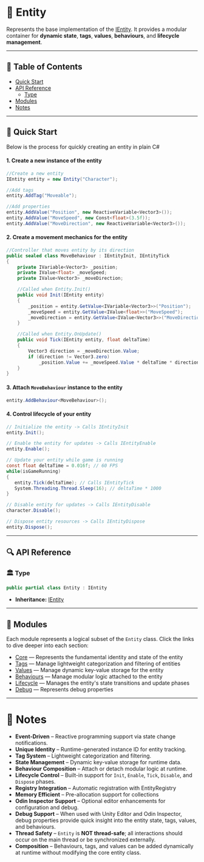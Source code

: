 # 🧩️ Entity

Represents the base implementation of the [IEntity](IEntity.md). It provides a modular container for **dynamic state**,
**tags**,
**values**, **behaviours**, and **lifecycle management**.

---

## 📑 Table of Contents

- [Quick Start](#-quick-start)
- [API Reference](#-api-reference)
  - [Type](#-type)
- [Modules](#-modules)
- [Notes](#-notes)

---

## 🚀 Quick Start

Below is the process for quickly creating an entity in plain C#

#### 1. Create a new instance of the entity

```csharp
//Create a new entity
IEntity entity = new Entity("Character");

//Add tags
entity.AddTag("Moveable");

//Add properties
entity.AddValue("Position", new ReactiveVariable<Vector3>());
entity.AddValue("MoveSpeed", new Const<float>(3.5f));
entity.AddValue("MoveDirection", new ReactiveVariable<Vector3>());
```

#### 2. Create a movement mechanics for the entity

```csharp
//Controller that moves entity by its direction
public sealed class MoveBehaviour : IEntityInit, IEntityTick
{
    private IVariable<Vector3> _position;
    private IValue<float> _moveSpeed;
    private IValue<Vector3> _moveDirection;

    //Called when Entity.Init()
    public void Init(IEntity entity)
    {
        _position = entity.GetValue<IVariable<Vector3>>("Position");
        _moveSpeed = entity.GetValue<IValue<float>>("MoveSpeed");
        _moveDirection = entity.GetValue<IValue<Vector3>>("MoveDirection");
    }

    //Called when Entity.OnUpdate()
    public void Tick(IEntity entity, float deltaTime)
    {
        Vector3 direction = _moveDirection.Value;
        if (direction != Vector3.zero) 
            _position.Value += _moveSpeed.Value * deltaTime * direction;
    }
}
```

#### 3. Attach `MoveBehaviour` instance to the entity

```csharp
entity.AddBehaviour<MoveBehaviour>();
```

#### 4. Control lifecycle of your entity

```csharp
// Initialize the entity -> Calls IEntityInit
entity.Init();

// Enable the entity for updates -> Calls IEntityEnable 
entity.Enable(); 

// Update your entity while game is running
const float deltaTime = 0.016f; // 60 FPS
while(isGameRunning)
{
   entity.Tick(deltaTime); // Calls IEntityTick
   System.Threading.Thread.Sleep(16); // deltaTime * 1000 
}

// Disable entity for updates -> Calls IEntityDisable
character.Disable();

// Dispose entity resources -> Calls IEntityDispose
entity.Dispose();
```

---

## 🔍 API Reference

### 🏛️ Type <div id="-type"></div>

```csharp
public partial class Entity : IEntity
```

- **Inheritance:** [IEntity](IEntity.md)

---

## 🧩 Modules

Each module represents a logical subset of the `Entity` class. Click the links to dive deeper into each section:

- [Core](EntityCore.md) — Represents the fundamental identity and state of the entity
- [Tags](EntityTags.md) — Manage lightweight categorization and filtering of entities
- [Values](EntityValues.md) — Manage dynamic key-value storage for the entity
- [Behaviours](EntityBehaviours.md) — Manage modular logic attached to the entity
- [Lifecycle](EntityLifecycle.md) — Manages the entity's state transitions and update phases
- [Debug](EntityDebug.md) — Represents debug properties

---

# 📝 Notes

- **Event-Driven** – Reactive programming support via state change notifications.
- **Unique Identity** – Runtime-generated instance ID for entity tracking.
- **Tag System** – Lightweight categorization and filtering.
- **State Management** – Dynamic key-value storage for runtime data.
- **Behaviour Composition** – Attach or detach modular logic at runtime.
- **Lifecycle Control** – Built-in support for `Init`, `Enable`, `Tick`, `Disable`, and `Dispose` phases.
- **Registry Integration** – Automatic registration with EntityRegistry
- **Memory Efficient** – Pre-allocation support for collections
- **Odin Inspector Support** – Optional editor enhancements for configuration and debug.
- **Debug Support** – When used with Unity Editor and Odin Inspector, debug properties provide quick insight into
  the
  entity state, tags, values, and behaviours.
- **Thread Safety** – `Entity` is **NOT thread-safe**; all interactions should occur on the main thread or be
  synchronized externally.
- **Composition** – Behaviours, tags, and values can be added dynamically at runtime without modifying the core
  entity class.